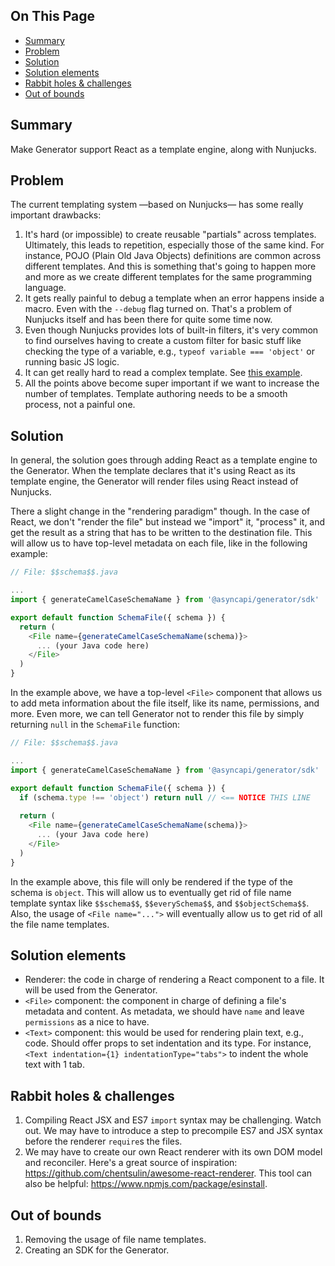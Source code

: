 <h2>On This Page</h2>

<!-- TOC depthFrom:2 depthTo:6 updateOnSave:true -->

- [Summary](#summary)
- [Problem](#problem)
- [Solution](#solution)
- [Solution elements](#solution-elements)
- [Rabbit holes & challenges](#rabbit-holes--challenges)
- [Out of bounds](#out-of-bounds)

<!-- /TOC -->

## Summary

Make Generator support React as a template engine, along with Nunjucks.

## Problem

The current templating system —based on Nunjucks— has some really important drawbacks:

1. It's hard (or impossible) to create reusable "partials" across templates. Ultimately, this leads to repetition, especially those of the same kind. For instance, POJO (Plain Old Java Objects) definitions are common across different templates. And this is something that's going to happen more and more as we create different templates for the same programming language.
1. It gets really painful to debug a template when an error happens inside a macro. Even with the `--debug` flag turned on. That's a problem of Nunjucks itself and has been there for quite some time now.
1. Even though Nunjucks provides lots of built-in filters, it's very common to find ourselves having to create a custom filter for basic stuff like checking the type of a variable, e.g., `typeof variable === 'object'` or running basic JS logic.
1. It can get really hard to read a complex template. See [this example](https://github.com/asyncapi/java-spring-cloud-stream-template/blob/master/partials/java-class).
1. All the points above become super important if we want to increase the number of templates. Template authoring needs to be a smooth process, not a painful one.

## Solution

In general, the solution goes through adding React as a template engine to the Generator. When the template declares that it's using React as its template engine, the Generator will render files using React instead of Nunjucks.

There a slight change in the "rendering paradigm" though. In the case of React, we don't "render the file" but instead we "import" it, "process" it, and get the result as a string that has to be written to the destination file. This will allow us to have top-level metadata on each file, like in the following example:

```js
// File: $$schema$$.java

...
import { generateCamelCaseSchemaName } from '@asyncapi/generator/sdk'

export default function SchemaFile({ schema }) {
  return (
    <File name={generateCamelCaseSchemaName(schema)}>
      ... (your Java code here)
    </File>
  )
}
```

In the example above, we have a top-level `<File>` component that allows us to add meta information about the file itself, like its name, permissions, and more. Even more, we can tell Generator not to render this file by simply returning `null` in the `SchemaFile` function:

```js
// File: $$schema$$.java

...
import { generateCamelCaseSchemaName } from '@asyncapi/generator/sdk'

export default function SchemaFile({ schema }) {
  if (schema.type !== 'object') return null // <== NOTICE THIS LINE
  
  return (
    <File name={generateCamelCaseSchemaName(schema)}>
      ... (your Java code here)
    </File>
  )
}
```

In the example above, this file will only be rendered if the type of the schema is `object`. This will allow us to eventually get rid of file name template syntax like `$$schema$$`, `$$everySchema$$`, and `$$objectSchema$$`. Also, the usage of `<File name="...">` will eventually allow us to get rid of all the file name templates.

## Solution elements

* Renderer: the code in charge of rendering a React component to a file. It will be used from the Generator.
* `<File>` component: the component in charge of defining a file's metadata and content. As metadata, we should have `name` and leave `permissions` as a nice to have.
* `<Text>` component: this would be used for rendering plain text, e.g., code. Should offer props to set indentation and its type. For instance, `<Text indentation={1} indentationType="tabs">` to indent the whole text with 1 tab.

## Rabbit holes & challenges

1. Compiling React JSX and ES7 `import` syntax may be challenging. Watch out. We may have to introduce a step to precompile ES7 and JSX syntax before the renderer `require`s the files.
1. We may have to create our own React renderer with its own DOM model and reconciler. Here's a great source of inspiration: https://github.com/chentsulin/awesome-react-renderer. This tool can also be helpful: https://www.npmjs.com/package/esinstall.

## Out of bounds

1. Removing the usage of file name templates.
1. Creating an SDK for the Generator.
